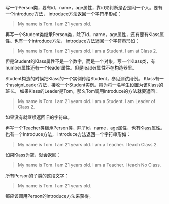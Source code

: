 写一个Person类，要有id，name，age属性，靠id来判断是否是同一个人。要有一个introduce方法，
introduce方法返回一个字符串形如：

>My name is Tom. I am 21 years old.

再写一个Student类继承Person类，除了id，name，age属性，还有要有Klass属性。也有一个introduce方法，
introduce方法返回一个字符串形如：

>My name is Tom. I am 21 years old. I am a Student. I am at Class 2.

但是Student的Klass属性不是一个数字，而是一个对象，写一个Klass类，有number属性还有一个leader属性。但是leader属性不在构造器里。

Student构造的时候把Klass的一个实例传给Student，参见测试用例。
Klass有一个assignLeader方法，接收一个Student实例。意为将一名学生设置为该Klass的班长。
如果Klass的Leader是Tom，那么Tom调用introduce的方法就要返回：

>My name is Tom. I am 21 years old. I am a Student. I am Leader of Class 2.

如果没有就继续返回旧的字符串。

再写一个Teacher类继承Person类，除了id，name，age属性，也有Klass属性。也有一个introduce方法，
introduce方法返回一个字符串形如：

>My name is Tom. I am 21 years old. I am a Teacher. I teach Class 2.

如果Klass为空，就会返回：

>My name is Tom. I am 21 years old. I am a Teacher. I teach No Class.

所有Person的子类的这段文字：

>My name is Tom. I am 21 years old.

都应该调用Person的introduce方法来获得。